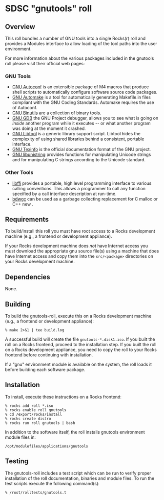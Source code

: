 # SDSC "gnutools" roll

## Overview

This roll bundles a number of GNU tools into a single Rocks(r) roll and provides a Modules interface to allow loading of the tool paths into the user environment.

For more information about the various packages included in the gnutools roll please visit their official web pages:

### GNU Tools

- <a href="http://www.gnu.org/software/autoconf/" target="_blank">GNU
Autoconf</a> is an extensible package of M4 macros that produce shell scripts to
automatically configure software source code packages.
- <a href="http://www.gnu.org/software/automake/" target="_blank">GNU
Automake</a> is a tool for automatically generating Makefile.in files compliant
with the GNU Coding Standards. Automake requires the use of Autoconf.
- <a href="http://www.gnu.org/software/binutils/" target="_blank">GNU
Binutils</a> are a collection of binary tools.
- <a href="http://www.gnu.org/software/gdb/" target="_blank">GNU GDB</a> the GNU
Project debugger, allows you to see what is going on *inside* another program
while it executes -- or what another program was doing at the moment it crashed.
- <a href="http://www.gnu.org/software/libtool/" target="_blank">GNU Libtool</a>
is a generic library support script. Libtool hides the complexity of using
shared libraries behind a consistent, portable interface.
- <a href="http://www.gnu.org/software/texinfo/" target="_blank">GNU Texinfo</a>
is the official documentation format of the GNU project.
- <a href="http://www.gnu.org/software/libunistring/" target="_blank">GNU
libunistring</a> provides functions for manipulating Unicode strings and for
manipulating C strings according to the Unicode standard.


### Other Tools

- <a href="http://sourceware.org/libffi/" target="_blank">libffi</a> provides a
portable, high level programming interface to various calling conventions. This
allows a programmer to call any function specified by a call interface
description at run-time.
- <a href="http://www.hpl.hp.com/personal/Hans_Boehm/gc/"
target="_blank">bdwgc</a> can be used as a garbage collecting replacement for C
malloc or C++ new .


## Requirements

To build/install this roll you must have root access to a Rocks development
machine (e.g., a frontend or development appliance).

If your Rocks development machine does *not* have Internet access you must
download the appropriate gnu source file(s) using a machine that does
have Internet access and copy them into the `src/<package>` directories on your
Rocks development machine.


## Dependencies

None.


## Building

To build the gnutools-roll, execute this on a Rocks development
machine (e.g., a frontend or development appliance):

```shell
% make 2>&1 | tee build.log
```

A successful build will create the file `gnutools-*.disk1.iso`.  If you built the
roll on a Rocks frontend, proceed to the installation step. If you built the
roll on a Rocks development appliance, you need to copy the roll to your Rocks
frontend before continuing with installation.

If a "gnu" environment module is available on the system, the roll loads it
before building each software package.

## Installation

To install, execute these instructions on a Rocks frontend:

```shell
% rocks add roll *.iso
% rocks enable roll gnutools
% cd /export/rocks/install
% rocks create distro
% rocks run roll gnutools | bash
```

In addition to the software itself, the roll installs gnutools environment
module files in:

```shell
/opt/modulefiles/applications/gnutools
```


## Testing

The gnutools-roll includes a test script which can be run to verify proper
installation of the roll documentation, binaries and module files. To
run the test scripts execute the following command(s):

```shell
% /root/rolltests/gnutools.t 
```
